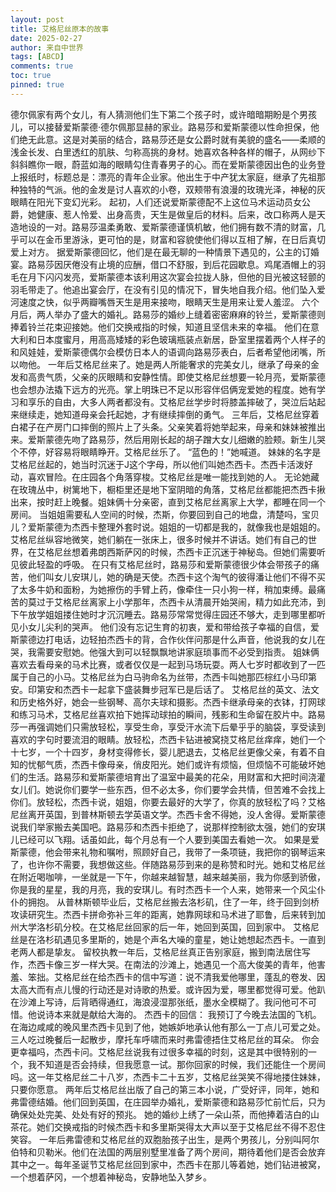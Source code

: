 ```yaml
---
layout: post
title: 艾格尼丝原本的故事
date: 2025-02-27
author: 来自中世界
tags: [ABCD]
comments: true
toc: true
pinned: true
---
```

德尔佩家有两个女儿，有人猜测他们生下第二个孩子时，或许暗暗期盼是个男孩儿，可以接替爱斯蒙德·德尔佩那显赫的家业。路易莎和爱斯蒙德以性命担保，他们绝无此意。这是对美丽的结合，路易莎还是女公爵时就有美貌的盛名——柔顺的浅金长发、白里透红的肌肤、匀称高挑的身材。她喜欢各种各样的帽子，从网纱下斜斜瞧你一眼，蔚蓝如海的眼睛勾住青春男子的心。而在爱斯蒙德因出色的业务登上报纸时，标题总是：漂亮的青年企业家。他出生于中产犹太家庭，继承了先祖那种独特的气派。他的金发是讨人喜欢的小卷，双颊带有浪漫的玫瑰光泽，神秘的灰眼睛在阳光下变幻光彩。
起初，人们还说爱斯蒙德配不上这位马术运动员女公爵，她健康、惹人怜爱、出身高贵，天生是做皇后的材料。后来，改口称两人是天造地设的一对。路易莎温柔勇敢、爱斯蒙德谨慎机敏，他们拥有数不清的财富，几乎可以在金币里游泳，更可怕的是，财富和容貌使他们得以互相了解，在日后真切爱上对方。
据爱斯蒙德回忆，他们是在最无聊的一种情景下遇见的，公主的订婚宴。路易莎因厌倦没有止境的应酬，借口不舒服，到后花园歇息。鸡尾酒帽上的羽毛在月下闪闪发亮，爱斯蒙德本该利用这次宴会拉拢人脉，但他的目光被这轻颤的羽毛带走了。他追出宴会厅，在没有引见的情况下，冒失地自我介绍。他们坠入爱河速度之快，似乎两瓣嘴唇天生是用来接吻，眼睛天生是用来让爱人羞涩。
六个月后，两人举办了盛大的婚礼。路易莎的婚纱上缝着密密麻麻的铃兰，爱斯蒙德则捧着铃兰花束迎接她。他们交换戒指的时候，知道且坚信未来的幸福。
他们在意大利和日本度蜜月，用高高矮矮的彩色玻璃瓶装点新居，卧室里摆着两个人样子的和风娃娃，爱斯蒙德偶尔会模仿日本人的语调向路易莎表白，后者希望他闭嘴，所以吻他。
一年后艾格尼丝来了。她是两人所能奢求的完美女儿，继承了母亲的金发和高贵气质，父亲的灰眼睛和安静性情。即使艾格尼丝想要一轮月亮，爱斯蒙德也会想办法撬下远方的光亮。掌上明珠已不足以形容伴侣俩宠爱她的程度。她有学习和享乐的自由，大多人两者都没有。艾格尼丝学步时将膝盖摔破了，哭泣后站起来继续走，她知道母亲会托起她，才有继续摔倒的勇气。
三年后，艾格尼丝穿着白裙子在产房门口摔倒的照片上了头条。父亲笑着将她举起来，母亲和妹妹被推出来。爱斯蒙德先吻了路易莎，然后用刚长起的胡子蹭大女儿细嫩的脸颊。新生儿哭个不停，好容易将眼睛睁开。艾格尼丝乐了。
“蓝色的！”她喊道。
妹妹的名字是艾格尼丝起的，她当时沉迷于J这个字母，所以他们叫她杰西卡。杰西卡活泼好动，喜欢冒险。在庄园各个角落穿梭。艾格尼丝是唯一能找到她的人。
无论她藏在玫瑰丛中，树篱地下，橱柜里还是地下室阴暗的角落，艾格尼丝都能把杰西卡揪出来，按时赶上晚餐。姐妹俩十分亲密，直到艾格尼丝离家上大学，都睡在同一个房间。
当姐姐需要私人空间的时候，杰斯，你要回到自己的地盘，清楚吗，宝贝儿？爱斯蒙德为杰西卡整理外套时说。姐姐的一切都是我的，就像我也是姐姐的。艾格尼丝纵容地微笑，她们躺在一张床上，很多时候并不讲话。她们有自己的世界，在艾格尼丝想着弗朗西斯萨冈的时候，杰西卡正沉迷于神秘岛。但她们需要听见彼此轻盈的呼吸。
在只有艾格尼丝时，路易莎和爱斯蒙德很少体会带孩子的痛苦，他们叫女儿安琪儿，她的确是天使。杰西卡这个淘气的彼得潘让他们不得不买了太多牛奶和面粉，为她擦伤的手臂上药，像牵住一只小狗一样，稍加束缚。最痛苦的莫过于艾格尼丝离家上小学那年，杰西卡从清晨开始哭闹，精力如此充沛，到下午放学姐姐搂住她时才沉沉睡去。路易莎常常觉得庄园还不够大，走到哪里都听见小女儿尖利的哭声。
他们没有忘记生育的初衷，爱和带给孩子幸福的自信，爱斯蒙德边打电话，边轻拍杰西卡的背，合作伙伴问那是什么声音，他说我的女儿在哭，我需要安慰她。他强大到可以轻飘飘地讲家庭琐事而不必受到指责。
姐妹俩喜欢去看母亲的马术比赛，或者仅仅是一起到马场玩耍。两人七岁时都收到了一匹属于自己的小马。艾格尼丝为白马驹命名为丝带，杰西卡叫她那匹棕红小马印第安。印第安和杰西卡一起拿下盛装舞步冠军已是后话了。
艾格尼丝的英文、法文和历史格外好，她会一些钢琴、高尔夫球和摄影。杰西卡继承母亲的衣钵，打网球和练习马术，艾格尼丝喜欢拍下她挥动球拍的瞬间，残影和生命留在胶片中。路易莎一再强调她们只需放轻松，享受生命，享受汗水流下后晕乎乎的脑袋，享受读到喜欢的字句时要流泪的眼睛。放轻松，杰西卡钻进被窝挠艾格尼丝痒痒，她们一个十七岁，一个十四岁，身材变得修长，婴儿肥退去，艾格尼丝更像父亲，有着不自知的忧郁气质，杰西卡像母亲，俏皮阳光。她们或许有烦恼，但烦恼不可能破坏她们的生活。路易莎和爱斯蒙德培育出了温室中最美的花朵，用财富和大把时间浇灌女儿们。她说你们要学一些东西，但不必太多，你们要学会共情，但苦难不会找上你们。放轻松，杰西卡说，姐姐，你要去最好的大学了，你真的放轻松了吗？艾格尼丝离开英国，到普林斯顿去学英语文学。杰西卡舍不得她，没人舍得。爱斯蒙德说我们举家搬去美国吧。路易莎和杰西卡拒绝了，说那样控制欲太强，她们的安琪儿已经可以飞翔。话虽如此，每个月总有一个人要到美国去看她一次。
如果是爱斯蒙德，他会带来礼物和嘱咐，照顾好自己，我带了一条项链，我把你的钢琴运来了，也许你不需要，我想做这些。伴随路易莎到来的是称赞和时光。她和艾格尼丝在附近喝咖啡，一坐就是一下午，你越来越智慧，越来越美丽，我为你感到骄傲，你是我的星星，我的月亮，我的安琪儿。有时杰西卡一个人来，她带来一个风尘仆仆的拥抱。
从普林斯顿毕业后，艾格尼丝搬去洛杉矶，住了一年，终于回到剑桥攻读研究生。杰西卡拼命弥补三年的距离，她靠网球和马术进了耶鲁，后来转到加州大学洛杉矶分校。在艾格尼丝回家的后一年，她回到英国，回到家中。
艾格尼丝是在洛杉矶遇见多里斯的，她是个声名大噪的童星，她让她想起杰西卡。一直到老两人都是挚友。
留校执教一年后，艾格尼丝真正告别家庭，搬到南法居住写作，杰西卡像三岁一样大哭。在南法的沙滩上，她遇见一个高大俊美的青年，他害羞、笨拙。艾格尼丝在给杰西卡的信中写道：说不清我爱他哪里，蓬乱的卷发、因太高大而有点儿慢的行动还是对诗歌的热爱。或许因为爱，哪里都觉得可爱。他趴在沙滩上写诗，后背晒得通红，海浪浸湿那张纸，墨水全模糊了。我问他可不可惜。他说诗本来就是献给大海的。
杰西卡的回信：
我预订了今晚去法国的飞机。
在海边咸咸的晚风里杰西卡见到了他，她嫉妒地承认他有那么一丁点儿可爱之处。三人吃过晚餐后一起散步，摩托车呼啸而来时弗雷德捂住艾格尼丝的耳朵。
你会更幸福吗，杰西卡问。艾格尼丝说我有过很多幸福的时刻，这是其中很特别的一个，我不知道是否会持续，但我愿意一试。那你回家的时候，我们还能住一个房间吗。这一年艾格尼丝二十八岁，杰西卡二十五岁，艾格尼丝哭笑不得地搂住妹妹，只要你愿意。
两年后艾格尼丝出版了自己的第三本小说，广受好评，同年，她和弗雷德结婚。他们回到英国，在庄园举办婚礼，爱斯蒙德和路易莎忙前忙后，只为确保处处完美、处处有好的预兆。
她的婚纱上绣了一朵山茶，而他捧着洁白的山茶花。她们交换戒指的时候杰西卡和多里斯哭得太大声以至于艾格尼丝不得不忍住笑容。
一年后弗雷德和艾格尼丝的双胞胎孩子出生，是两个男孩儿，分别叫阿尔伯特和贝勒米。他们在法国的两层别墅里准备了两个房间，期待着他们是否会放弃其中之一。每年圣诞节艾格尼丝回到家中，杰西卡在那儿等着她，她们钻进被窝，一个想着萨冈，一个想着神秘岛，安静地坠入梦乡。
